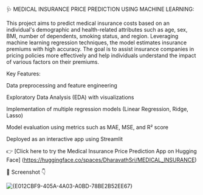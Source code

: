 🩺 MEDICAL INSURANCE PRICE PREDICTION USING MACHINE LEARNING:

This project aims to predict medical insurance costs based on an individual's demographic and health-related attributes such as age, sex, BMI, number of dependents, smoking status, and region. Leveraging machine learning regression techniques, the model estimates insurance premiums with high accuracy. The goal is to assist insurance companies in pricing policies more effectively and help individuals understand the impact of various factors on their premiums.

Key Features:

Data preprocessing and feature engineering

Exploratory Data Analysis (EDA) with visualizations

Implementation of multiple regression models (Linear Regression, Ridge, Lasso)

Model evaluation using metrics such as MAE, MSE, and R² score

Deployed as an interactive app using Streamlit 

👉 [Click here to try the Medical Insurance Price Prediction App on Hugging Face] (https://huggingface.co/spaces/DharavathSri/MEDICAL_INSURANCE)

📸 Screenshot 👇

![{E012CBF9-405A-4A03-A0BD-78BE2B52EE67}](https://github.com/user-attachments/assets/19400e23-3cd3-4a39-b803-f5f1a6e6c379)
